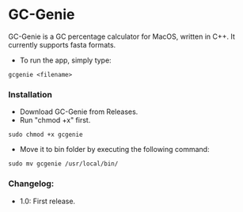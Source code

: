 # GC-Genie
GC-Genie is a GC percentage calculator for MacOS, written in C++.
It currently supports fasta formats.
- To run the app, simply type:
```
gcgenie <filename>
```

### Installation
- Download GC-Genie from Releases.
- Run "chmod +x" first.
```
sudo chmod +x gcgenie
``` 
- Move it to bin folder by executing the following command:
```
sudo mv gcgenie /usr/local/bin/
```
### Changelog:
- 1.0: First release.
